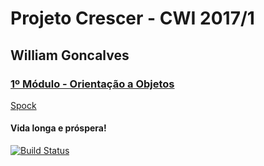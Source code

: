 # Projeto Crescer - CWI 2017/1

## William Goncalves

### [1º Módulo - Orientação a Objetos](https://github.com/cwi-crescer-2017-1/william.goncalves/tree/master/CavaleirosDoZodiacoModulo1)

[Spock](http://indicetj.com/pdf/95_ehoba_iehova_jehova.jpg)

#### Vida longa e próspera!

[![Build Status](https://travis-ci.org/cwi-crescer-2017-1/william.goncalves.svg?branch=master)](https://travis-ci.org/cwi-crescer-2017-1/william.goncalves)
